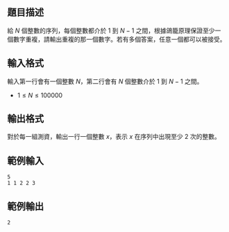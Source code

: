 ## 題目描述 ##

給 $N$ 個整數的序列，每個整數都介於 $1$ 到 $N-1$ 之間，根據鴿籠原理保證至少一個數字重複，請輸出重複的那一個數字。若有多個答案，任意一個都可以被接受。

## 輸入格式 ##

輸入第一行會有一個整數 $N$，第二行會有 $N$ 個整數介於 $1$ 到 $N-1$ 之間。

* $1 \le N \le 100000$

## 輸出格式 ##

對於每一組測資，輸出一行一個整數 $x$，表示 $x$ 在序列中出現至少 2 次的整數。

## 範例輸入 ##
```
5
1 1 2 2 3
```

## 範例輸出 ##
```
2
```